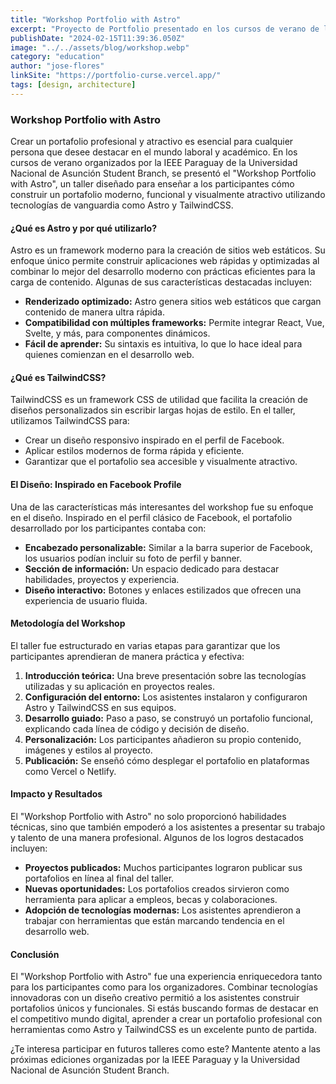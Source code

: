 ```yaml
---
title: "Workshop Portfolio with Astro"
excerpt: "Proyecto de Portfolio presentado en los cursos de verano de la IEEE Paraguay de la Universidad Nacional de Asunción Student Branch. Donde intruí utilizando tecnologías como Astro y TailwindCSS. Ambientado en diseño de Facebook Profile. "
publishDate: "2024-02-15T11:39:36.050Z"
image: "../../assets/blog/workshop.webp"
category: "education"
author: "jose-flores"
linkSite: "https://portfolio-curse.vercel.app/"
tags: [design, architecture]
---
```


### Workshop Portfolio with Astro

Crear un portafolio profesional y atractivo es esencial para cualquier persona que desee destacar en el mundo laboral y académico. En los cursos de verano organizados por la IEEE Paraguay de la Universidad Nacional de Asunción Student Branch, se presentó el "Workshop Portfolio with Astro", un taller diseñado para enseñar a los participantes cómo construir un portafolio moderno, funcional y visualmente atractivo utilizando tecnologías de vanguardia como Astro y TailwindCSS.

#### ¿Qué es Astro y por qué utilizarlo?

Astro es un framework moderno para la creación de sitios web estáticos. Su enfoque único permite construir aplicaciones web rápidas y optimizadas al combinar lo mejor del desarrollo moderno con prácticas eficientes para la carga de contenido. Algunas de sus características destacadas incluyen:

- **Renderizado optimizado:** Astro genera sitios web estáticos que cargan contenido de manera ultra rápida.
- **Compatibilidad con múltiples frameworks:** Permite integrar React, Vue, Svelte, y más, para componentes dinámicos.
- **Fácil de aprender:** Su sintaxis es intuitiva, lo que lo hace ideal para quienes comienzan en el desarrollo web.

#### ¿Qué es TailwindCSS?

TailwindCSS es un framework CSS de utilidad que facilita la creación de diseños personalizados sin escribir largas hojas de estilo. En el taller, utilizamos TailwindCSS para:

- Crear un diseño responsivo inspirado en el perfil de Facebook.
- Aplicar estilos modernos de forma rápida y eficiente.
- Garantizar que el portafolio sea accesible y visualmente atractivo.

#### El Diseño: Inspirado en Facebook Profile

Una de las características más interesantes del workshop fue su enfoque en el diseño. Inspirado en el perfil clásico de Facebook, el portafolio desarrollado por los participantes contaba con:

- **Encabezado personalizable:** Similar a la barra superior de Facebook, los usuarios podían incluir su foto de perfil y banner.
- **Sección de información:** Un espacio dedicado para destacar habilidades, proyectos y experiencia.
- **Diseño interactivo:** Botones y enlaces estilizados que ofrecen una experiencia de usuario fluida.

#### Metodología del Workshop

El taller fue estructurado en varias etapas para garantizar que los participantes aprendieran de manera práctica y efectiva:

1. **Introducción teórica:** Una breve presentación sobre las tecnologías utilizadas y su aplicación en proyectos reales.
2. **Configuración del entorno:** Los asistentes instalaron y configuraron Astro y TailwindCSS en sus equipos.
3. **Desarrollo guiado:** Paso a paso, se construyó un portafolio funcional, explicando cada línea de código y decisión de diseño.
4. **Personalización:** Los participantes añadieron su propio contenido, imágenes y estilos al proyecto.
5. **Publicación:** Se enseñó cómo desplegar el portafolio en plataformas como Vercel o Netlify.

#### Impacto y Resultados

El "Workshop Portfolio with Astro" no solo proporcionó habilidades técnicas, sino que también empoderó a los asistentes a presentar su trabajo y talento de una manera profesional. Algunos de los logros destacados incluyen:

- **Proyectos publicados:** Muchos participantes lograron publicar sus portafolios en línea al final del taller.
- **Nuevas oportunidades:** Los portafolios creados sirvieron como herramienta para aplicar a empleos, becas y colaboraciones.
- **Adopción de tecnologías modernas:** Los asistentes aprendieron a trabajar con herramientas que están marcando tendencia en el desarrollo web.

#### Conclusión

El "Workshop Portfolio with Astro" fue una experiencia enriquecedora tanto para los participantes como para los organizadores. Combinar tecnologías innovadoras con un diseño creativo permitió a los asistentes construir portafolios únicos y funcionales. Si estás buscando formas de destacar en el competitivo mundo digital, aprender a crear un portafolio profesional con herramientas como Astro y TailwindCSS es un excelente punto de partida.

¿Te interesa participar en futuros talleres como este? Mantente atento a las próximas ediciones organizadas por la IEEE Paraguay y la Universidad Nacional de Asunción Student Branch.
